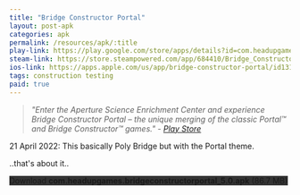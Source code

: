 ```yaml
---
title: "Bridge Constructor Portal"
layout: post-apk
categories: apk
permalink: /resources/apk/:title
play-link: https://play.google.com/store/apps/details?id=com.headupgames.bridgeconstructorportal
steam-link: https://store.steampowered.com/app/684410/Bridge_Constructor_Portal/
ios-link: https://apps.apple.com/us/app/bridge-constructor-portal/id1311353234
tags: construction testing
paid: true
---
```


> _"Enter the Aperture Science Enrichment Center and experience Bridge Constructor Portal – the unique merging of the classic Portal™ and Bridge Constructor™ games." - <a href="https://play.google.com/store/apps/details?id=com.headupgames.bridgeconstructorportal">Play Store</a>_

<timestamp>21 April 2022:</timestamp> This basically Poly Bridge but with the Portal theme.

..that's about it..

<div class="text-center">
    <a class="btn btn-dark btn-block w-100" onclick='apk("com.headupgames.bridgeconstructorportal_5.0.apk")' style="text-decoration: none; background-color: #333;"> Download <b>com.headupgames.bridgeconstructorportal_5.0.apk</b> (86.7 MB)</a>
</div>
